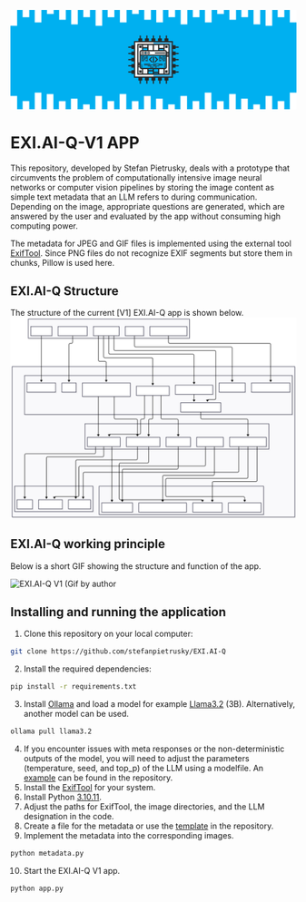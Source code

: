 ![](images/EXI.AI-Q_Logo.png)

# EXI.AI-Q-V1 APP

This repository, developed by Stefan Pietrusky, deals with a prototype that circumvents the problem of computationally intensive image neural networks or computer vision pipelines by storing the image content as simple text metadata that an LLM refers to during communication. Depending on the image, appropriate questions are generated, which are answered by the user and evaluated by the app without consuming high computing power. 

The metadata for JPEG and GIF files is implemented using the external tool [ExifTool](https://exiftool.org/). Since PNG files do not recognize EXIF segments but store them in chunks, Pillow is used here. 

## EXI.AI-Q Structure
The structure of the current [V1] EXI.AI-Q app is shown below.
![EXI.AI-Q V1 Structure (SVG created with Mermaid](images/EXI.AI-Q-V1.svg)

## EXI.AI-Q working principle
Below is a short GIF showing the structure and function of the app.

![EXI.AI-Q V1 (Gif by author](images/EXI.AI-Q-V1.gif)

## Installing and running the application 
1. Clone this repository on your local computer: 
```bash 
git clone https://github.com/stefanpietrusky/EXI.AI-Q
```
2. Install the required dependencies:
```bash 
pip install -r requirements.txt
```
3. Install [Ollama](https://ollama.com/) and load a model for example [Llama3.2](https://ollama.com/library/llama3.2) (3B). Alternatively, another model can be used.
```bash 
ollama pull llama3.2
```
4. If you encounter issues with meta responses or the non-deterministic outputs of the model, you will need to adjust the parameters (temperature, seed, and top_p) of the LLM using a modelfile. An [example](https://github.com/stefanpietrusky/EXI.AI-Q/blob/main/modelfile.txt) can be found in the repository.
5. Install the [ExifTool](https://exiftool.org/) for your system.
6. Install Python [3.10.11](https://www.python.org/downloads/release/python-31011/).
7. Adjust the paths for ExifTool, the image directories, and the LLM designation in the code.
8. Create a file for the metadata or use the [template](https://github.com/stefanpietrusky/EXI.AI-Q/blob/main/metadata.txt) in the repository.
9. Implement the metadata into the corresponding images.
```bash 
python metadata.py
```
10. Start the EXI.AI-Q V1 app.
```bash 
python app.py
```
